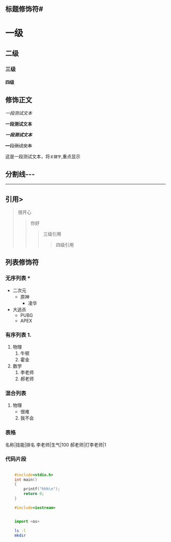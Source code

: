 ## 标题修饰符\#

# 一级
## 二级
### 三级
#### 四级

## 修饰正文
  *一段测试文本*

  **一段测试文本**

  ***一段测试文本***

  ~~一段测试文本~~

  这是一段测试文本，将`关键字`,重点显示
## 分割线\-\-\-
---

## 引用\>
> 很开心
>> 你好
>>> 三级引用
>>>> 四级引用

## 列表修饰符
### 无序列表 \*
* 二次元
  * 原神
    * 凌华
* 大逃杀
  * PUBG
  * APEX

### 有序列表 1.
1. 物理
   1. 牛顿
   2. 霍金
2. 数学
   1. 李老师
   2. 郝老师
### 混合列表
1. 物理
   * 很难
   2. 我不会
### 表格
名称|技能|排名
李老师|生气|100
郝老师|打李老师|1

### 代码片段
```c
    
	#include<stdio.h>
	int main()
	{
		printf("hhh\n");
		return 0;
	}
```

```cpp
	#include<iostream>
```

```python

	import <os>
```

```bash
	ls -l
	mkdir

```
